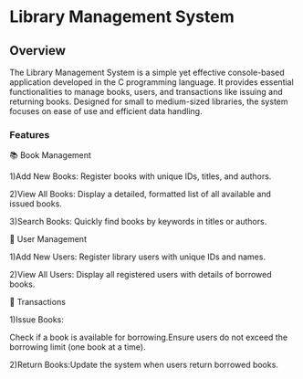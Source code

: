 # Library Management System
<h2>Overview</h2>

The Library Management System is a simple yet effective console-based application developed in the C programming language. It provides essential functionalities to manage books, users, and transactions like issuing and returning books. Designed for small to medium-sized libraries, the system focuses on ease of use and efficient data handling.

<h3>Features</h3>

📚 Book Management

1)Add New Books: Register books with unique IDs, titles, and authors.

2)View All Books: Display a detailed, formatted list of all available and issued books.

3)Search Books: Quickly find books by keywords in titles or authors.

👤 User Management

1)Add New Users: Register library users with unique IDs and names.

2)View All Users: Display all registered users with details of borrowed books.

🔄 Transactions

1)Issue Books:

Check if a book is available for borrowing.Ensure users do not exceed the borrowing limit (one book at a time).

2)Return Books:Update the system when users return borrowed books.

